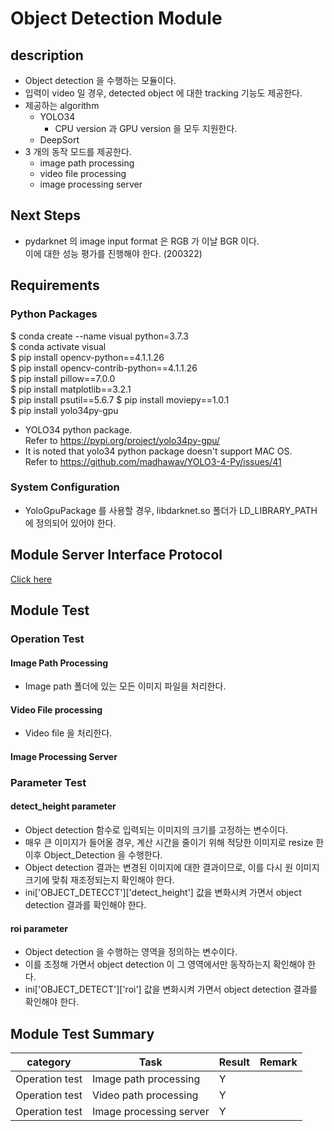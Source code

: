 
# Object Detection Module

## description
* Object detection 을 수행하는 모듈이다.
* 입력이 video 일 경우, detected object 에 대한 tracking 기능도 제공한다.
* 제공하는 algorithm
  * YOLO34
    * CPU version 과 GPU version 을 모두 지원한다.
  * DeepSort
* 3 개의 동작 모드를 제공한다.
  * image path processing
  * video file processing
  * image processing server

## Next Steps
* pydarknet 의 image input format 은 RGB 가 이날 BGR 이다.   
  이에 대한 성능 평가를 진행해야 한다. (200322)

## Requirements
### Python Packages
  $ conda create --name visual python=3.7.3   
  $ conda activate visual   
  $ pip install opencv-python==4.1.1.26   
  $ pip install opencv-contrib-python==4.1.1.26   
  $ pip install pillow==7.0.0   
  $ pip install matplotlib==3.2.1   
  $ pip install psutil==5.6.7
  $ pip install moviepy==1.0.1    
  $ pip install yolo34py-gpu   
* YOLO34 python package.   
      Refer to https://pypi.org/project/yolo34py-gpu/   
* It is noted that yolo34 python package doesn't support MAC OS.   
      Refer to https://github.com/madhawav/YOLO3-4-Py/issues/41

### System Configuration
* YoloGpuPackage 를 사용할 경우,
  libdarknet.so 폴더가 LD_LIBRARY_PATH 에 정의되어 있어야 한다.

## Module Server Interface Protocol

[Click here](https://github.com/neohoon/ObjectDetection/wiki/Module-Server-Interface-Protocol)

## Module Test

### Operation Test

#### Image Path Processing    
* Image path 폴더에 있는 모든 이미지 파일을 처리한다.

#### Video File processing
* Video file 을 처리한다.

#### Image Processing Server


### Parameter Test

#### detect_height parameter
* Object detection 함수로 입력되는 이미지의 크기를 고정하는 변수이다.
* 매우 큰 이미지가 들어올 경우, 계산 시간을 줄이기 위해 적당한 이미지로 resize 한 이후 Object_Detection 을 수행한다.
* Object detection 결과는 변경된 이미지에 대한 결과이므로, 이를 다시 원 이미지 크기에 맞춰 재조정되는지 확인해야 한다.
* ini['OBJECT_DETECCT']['detect_height'] 값을 변화시켜 가면서 object detection 결과를 확인해야 한다.

#### roi parameter
* Object detection 을 수행하는 영역을 정의하는 변수이다.
* 이를 조정해 가면서 object detection 이 그 영역에서만 동작하는지 확인해야 한다.
* ini['OBJECT_DETECT']['roi'] 값을 변화시켜 가면서 object detection 결과를 확인해야 한다.

## Module Test Summary
| category | Task | Result | Remark |
| -------- | -----| ----------- | ------ |
| Operation test | Image path processing   | Y |  |
| Operation test | Video path processing   | Y |  |
| Operation test | Image processing server | Y |  |
